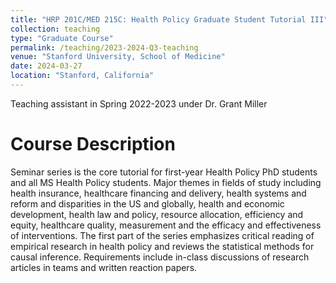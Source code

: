 ```yaml
---
title: "HRP 201C/MED 215C: Health Policy Graduate Student Tutorial III"
collection: teaching
type: "Graduate Course"
permalink: /teaching/2023-2024-Q3-teaching
venue: "Stanford University, School of Medicine"
date: 2024-03-27
location: "Stanford, California"
---
```


Teaching assistant in Spring 2022-2023 under Dr. Grant Miller

Course Description
======
Seminar series is the core tutorial for first-year Health Policy PhD students and all MS Health Policy students. Major themes in fields of study including health insurance, healthcare financing and delivery, health systems and reform and disparities in the US and globally, health and economic development, health law and policy, resource allocation, efficiency and equity, healthcare quality, measurement and the efficacy and effectiveness of interventions. The first part of the series emphasizes critical reading of empirical research in health policy and reviews the statistical methods for causal inference. Requirements include in-class discussions of research articles in teams and written reaction papers.
